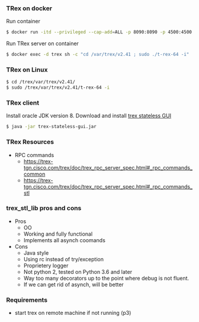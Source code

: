 
### TRex on docker
Run container
```bash
$ docker run -itd --privileged --cap-add=ALL -p 8090:8090 -p 4500:4500 -p 4501:4501 -p 4507:4507 --name trex trexcisco/trex:latest
```
Run TRex server on container
```bash
$ docker exec -d trex sh -c "cd /var/trex/v2.41 ; sudo ./t-rex-64 -i" 
```
### TRex on Linux
```bash
$ cd /trex/var/trex/v2.41/
$ sudo /trex/var/trex/v2.41/t-rex-64 -i
```
### TRex client
Install oracle JDK version 8.
Download and install [trex stateless GUI](https://github.com/cisco-system-traffic-generator/trex-stateless-gui/releases)
```bash
$ java -jar trex-stateless-gui.jar
```

### TRex Resources
- RPC commands
  - https://trex-tgn.cisco.com/trex/doc/trex_rpc_server_spec.html#_rpc_commands_common
  - https://trex-tgn.cisco.com/trex/doc/trex_rpc_server_spec.html#_rpc_commands_stl

### trex_stl_lib pros and cons
- Pros
  - OO
  - Working and fully functional
  - Implements all asynch coomands 
- Cons
  - Java style
  - Using rc instead of try/exception
  - Proprietery logger
  - Not python 2, tested on Python 3.6 and later
  - Way too many decorators up to the point where debug is not fluent.
  - If we can get rid of asynch, will be better

### Requirements
- start trex on remote machine if not running (p3)

